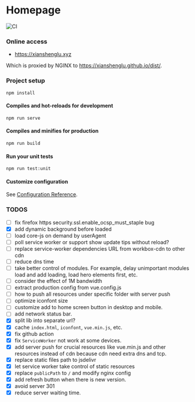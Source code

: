 # Homepage

![CI](https://github.com/xianshenglu/xianshenglu.github.io/workflows/Vue%20Project%20CI/badge.svg?branch=master)

### Online access

- https://xianshenglu.xyz

Which is proxied by NGINX to https://xianshenglu.github.io/dist/.

### Project setup

```
npm install
```

#### Compiles and hot-reloads for development

```
npm run serve
```

#### Compiles and minifies for production

```
npm run build
```

#### Run your unit tests

```
npm run test:unit
```

#### Customize configuration

See [Configuration Reference](https://cli.vuejs.org/config/).

### TODOS

- [ ] fix firefox https security.ssl.enable_ocsp_must_staple bug
- [x] add dynamic background before loaded
- [ ] load core-js on demand by userAgent
- [ ] poll service worker or support show update tips without reload?
- [ ] replace service-worker dependencies URL from workbox-cdn to other cdn
- [ ] reduce dns time
- [ ] take better control of modules. For example, delay unimportant modules load and add loading, load hero elements first, etc.
- [ ] consider the effect of 1M bandwidth
- [ ] extract production config from vue.config.js
- [ ] how to push all resources under specific folder with server push
- [ ] optimize iconfont size
- [ ] customize add to home screen button in desktop and mobile.
- [ ] add network status bar.
- [x] split lib into separate url?
- [x] cache `index.html`, `iconfont`, `vue.min.js`, etc.
- [x] fix github action
- [x] fix `ServiceWorker` not work at some devices.
- [x] add server push for crucial resources like vue.min.js and other resources instead of cdn because cdn need extra dns and tcp.
- [x] replace static files path to jsdelivr
- [x] let service worker take control of static resources
- [x] replace `publicPath` to `/` and modify nginx config
- [x] add refresh button when there is new version.
- [x] avoid server 301
- [x] reduce server waiting time.
